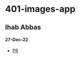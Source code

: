 # 401-images-app
## Ihab Abbas
#### 27-Dec-22

* [PR](https://github.com/ihababbas/401-images-app/pull/2)
